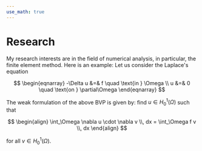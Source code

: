 ```yaml
---
use_math: true
---
```


# Research

My research interests are in the field of numerical analysis, in particular, the finite element method. Here is an example: Let us consider the Laplace's equation

$$
\begin{eqnarray}
-\Delta u &=& f \quad \text{in  } \Omega \\
u &=& 0 \quad  \text{on  } \partial\Omega
\end{eqnarray}
$$

The weak formulation of the above BVP is given by: find $u \in H^1_0(\Omega)$ such that

$$
\begin{align}
  \int_\Omega \nabla u \cdot \nabla v \\, dx = \int_\Omega f v \\, dx 
\end{align}
$$

for all $v \in H^1_0(\Omega)$.
